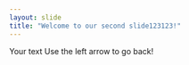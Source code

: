 ```yaml
---
layout: slide
title: "Welcome to our second slide123123!"
---
```

Your text
Use the left arrow to go back!
